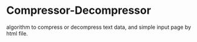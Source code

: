 # Compressor-Decompressor
algorithm to compress or decompress text data, and simple input page by html file.
